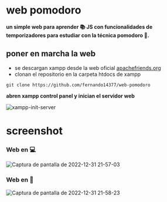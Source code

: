 # web pomodoro
**un simple web para aprender :books: JS con funcionalidades de temporizadores para estudiar con la técnica pomodoro :tomato:.**

## poner en marcha la web
* se descargan xampp desde la web oficial <a href="https://www.apachefriends.org/es/">apachefriends.org</a>
* clonan el repositorio en la carpeta htdocs de xampp
```
git clone https://github.com/fernando14377/web-pomodoro

```
**abren xampp control panel y inician el servidor web**

![xampp-init-server](https://user-images.githubusercontent.com/107710139/210186976-3ec0e117-9c56-49b7-8663-85d085ea46ab.png)

# screenshot

### Web en :computer:

![Captura de pantalla de 2022-12-31 21-57-03](https://user-images.githubusercontent.com/107710139/210158451-87649768-7774-4c61-be7e-e08223e024f4.png)


### Web en :iphone:

![Captura de pantalla de 2022-12-31 21-58-23](https://user-images.githubusercontent.com/107710139/210158467-4cce21f5-8adc-4b55-8b9b-b628e58d2744.png)
